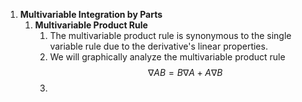 1.  **Multivariable Integration by Parts**
	1. **Multivariable Product Rule**
		1. The multivariable product rule is synonymous to the single variable rule due to the derivative's linear properties.
		2. We will graphically analyze the multivariable product rule $$\nabla AB=B\nabla A+A\nabla B$$
		3. 